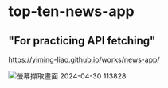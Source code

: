 # top-ten-news-app
## "For practicing API fetching"

https://yiming-liao.github.io/works/news-app/

![螢幕擷取畫面 2024-04-30 113828](https://github.com/Yiming-Liao/top-ten-news-app/assets/160565489/1e95914a-f547-4d69-b779-73fae44c2041)
